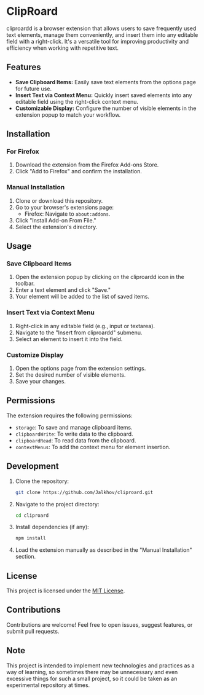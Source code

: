 # ClipRoard

cliproardd is a browser extension that allows users to save frequently used text elements, manage them conveniently, and insert them into any editable field with a right-click. It's a versatile tool for improving productivity and efficiency when working with repetitive text.

## Features

- **Save Clipboard Items:** Easily save text elements from the options page for future use.
- **Insert Text via Context Menu:** Quickly insert saved elements into any editable field using the right-click context menu.
- **Customizable Display:** Configure the number of visible elements in the extension popup to match your workflow.

## Installation

### For Firefox

1. Download the extension from the Firefox Add-ons Store.
2. Click "Add to Firefox" and confirm the installation.

### Manual Installation

1. Clone or download this repository.
2. Go to your browser's extensions page:
   - Firefox: Navigate to `about:addons`.
3. Click "Install Add-on From File."
4. Select the extension's directory.

## Usage

### Save Clipboard Items

1. Open the extension popup by clicking on the cliproardd icon in the toolbar.
2. Enter a text element and click "Save."
3. Your element will be added to the list of saved items.

### Insert Text via Context Menu

1. Right-click in any editable field (e.g., input or textarea).
2. Navigate to the "Insert from cliproardd" submenu.
3. Select an element to insert it into the field.

### Customize Display

1. Open the options page from the extension settings.
2. Set the desired number of visible elements.
3. Save your changes.

## Permissions

The extension requires the following permissions:

- `storage`: To save and manage clipboard items.
- `clipboardWrite`: To write data to the clipboard.
- `clipboardRead`: To read data from the clipboard.
- `contextMenus`: To add the context menu for element insertion.

## Development

1. Clone the repository:
   ```bash
   git clone https://github.com/Jalkhov/cliproard.git
   ```
2. Navigate to the project directory:
   ```bash
   cd cliproard
   ```
3. Install dependencies (if any):
   ```bash
   npm install
   ```
4. Load the extension manually as described in the "Manual Installation" section.

## License

This project is licensed under the [MIT License](LICENSE).

## Contributions

Contributions are welcome! Feel free to open issues, suggest features, or submit pull requests.

## Note

This project is intended to implement new technologies and practices as a way of learning, so sometimes there may be unnecessary and even excessive things for such a small project, so it could be taken as an experimental repository at times.

